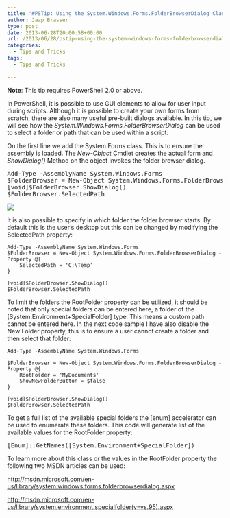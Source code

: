 ```yaml
---
title: '#PSTip: Using the System.Windows.Forms.FolderBrowserDialog Class'
author: Jaap Brasser
type: post
date: 2013-06-28T20:00:58+00:00
url: /2013/06/28/pstip-using-the-system-windows-forms-folderbrowserdialog-class/
categories:
  - Tips and Tricks
tags:
  - Tips and Tricks

---
```

**Note**: This tip requires PowerShell 2.0 or above.

In PowerShell, it is possible to use GUI elements to allow for user input during scripts. Although it is possible to create your own forms from scratch, there are also many useful pre-built dialogs available. In this tip, we will see how the _System.Windows.Forms.FolderBrowserDialog_ can be used to select a folder or path that can be used within a script.

On the first line we add the System.Forms class. This is to ensure the assembly is loaded. The _New-Object_ Cmdlet creates the actual form and _ShowDialog()_ Method on the object invokes the folder browser dialog.

<pre class="brush: powershell; title: ; notranslate" title="">Add-Type -AssemblyName System.Windows.Forms
$FolderBrowser = New-Object System.Windows.Forms.FolderBrowserDialog
[void]$FolderBrowser.ShowDialog()
$FolderBrowser.SelectedPath
</pre>

![](/images/BrowseForFolder.png)

It is also possible to specify in which folder the folder browser starts. By default this is the user’s desktop but this can be changed by modifying the SelectedPath property:

```
Add-Type -AssemblyName System.Windows.Forms
$FolderBrowser = New-Object System.Windows.Forms.FolderBrowserDialog -Property @{
    SelectedPath = 'C:\Temp’
}

[void]$FolderBrowser.ShowDialog()
$FolderBrowser.SelectedPath
```

To limit the folders the RootFolder property can be utilized, it should be noted that only special folders can be entered here, a folder of the [System.Environment+SpecialFolder] type. This means a custom path cannot be entered here. In the next code sample I have also disable the New Folder property, this is to ensure a user cannot create a folder and then select that folder:

```
Add-Type -AssemblyName System.Windows.Forms

$FolderBrowser = New-Object System.Windows.Forms.FolderBrowserDialog -Property @{
    RootFolder = 'MyDocuments'
    ShowNewFolderButton = $false
}

[void]$FolderBrowser.ShowDialog()
$FolderBrowser.SelectedPath
```

To get a full list of the available special folders the [enum] accelerator can be used to enumerate these folders. This code will generate list of the available values for the RootFolder property:

<pre class="brush: powershell; title: ; notranslate" title="">[Enum]::GetNames([System.Environment+SpecialFolder])
</pre>

To learn more about this class or the values in the RootFolder property the following two MSDN articles can be used:

<http://msdn.microsoft.com/en-us/library/system.windows.forms.folderbrowserdialog.aspx>

<http://msdn.microsoft.com/en-us/library/system.environment.specialfolder(v=vs.95).aspx>